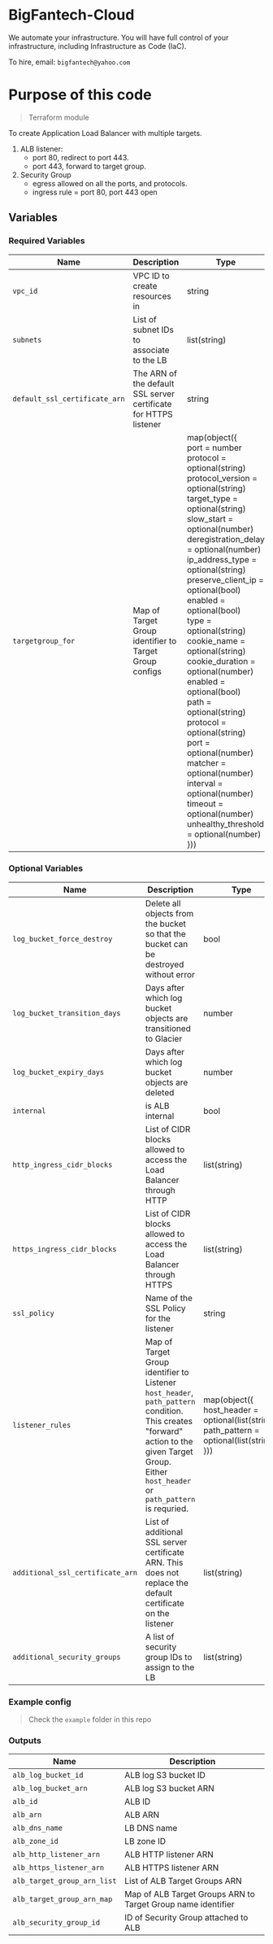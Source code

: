 # BigFantech-Cloud

We automate your infrastructure.
You will have full control of your infrastructure, including Infrastructure as Code (IaC).

To hire, email: `bigfantech@yahoo.com`

# Purpose of this code

> Terraform module

To create Application Load Balancer with multiple targets.

1. ALB listener:
   - port 80, redirect to port 443.
   - port 443, forward to target group.
2. Security Group
   - egress allowed on all the ports, and protocols.
   - ingress rule = port 80, port 443 open

## Variables

### Required Variables

| Name                          | Description                                                      | Type                                                                                                                                                                                                                                                                                                                                                                                                                                                                                                                                                                                                                                                                                       | Default |
| ----------------------------- | ---------------------------------------------------------------- | ------------------------------------------------------------------------------------------------------------------------------------------------------------------------------------------------------------------------------------------------------------------------------------------------------------------------------------------------------------------------------------------------------------------------------------------------------------------------------------------------------------------------------------------------------------------------------------------------------------------------------------------------------------------------------------------ | ------- |
| `vpc_id`                      | VPC ID to create resources in                                    | string                                                                                                                                                                                                                                                                                                                                                                                                                                                                                                                                                                                                                                                                                     |         |
| `subnets`                     | List of subnet IDs to associate to the LB                        | list(string)                                                                                                                                                                                                                                                                                                                                                                                                                                                                                                                                                                                                                                                                               |         |
| `default_ssl_certificate_arn` | The ARN of the default SSL server certificate for HTTPS listener | string                                                                                                                                                                                                                                                                                                                                                                                                                                                                                                                                                                                                                                                                                     |         |
| `targetgroup_for`             | Map of Target Group identifier to Target Group configs           | map(object({<br>port = number<br>protocol = optional(string)<br>protocol_version = optional(string)<br>target_type = optional(string)<br>slow_start = optional(number)<br>deregistration_delay = optional(number)<br>ip_address_type = optional(string)<br>preserve_client_ip = optional(bool)<br>enabled = optional(bool)<br>type = optional(string)<br>cookie_name = optional(string)<br>cookie_duration = optional(number)<br>enabled = optional(bool)<br>path = optional(string)<br>protocol = optional(string)<br>port = optional(number)<br>matcher = optional(number)<br>interval = optional(number)<br>timeout = optional(number)<br>unhealthy_threshold = optional(number)<br>})) |         |

### Optional Variables

| Name                             | Description                                                                                                                                                                                         | Type                                                                                                 | Default       |
| -------------------------------- | --------------------------------------------------------------------------------------------------------------------------------------------------------------------------------------------------- | ---------------------------------------------------------------------------------------------------- | ------------- |
| `log_bucket_force_destroy`       | Delete all objects from the bucket so that the bucket can be destroyed without error                                                                                                                | bool                                                                                                 | false         |
| `log_bucket_transition_days`     | Days after which log bucket objects are transitioned to Glacier                                                                                                                                     | number                                                                                               | 180           |
| `log_bucket_expiry_days`         | Days after which log bucket objects are deleted                                                                                                                                                     | number                                                                                               | 365           |
| `internal`                       | is ALB internal                                                                                                                                                                                     | bool                                                                                                 | true          |
| `http_ingress_cidr_blocks`       | List of CIDR blocks allowed to access the Load Balancer through HTTP                                                                                                                                | list(string)                                                                                         | ["0.0.0.0/0"] |
| `https_ingress_cidr_blocks`      | List of CIDR blocks allowed to access the Load Balancer through HTTPS                                                                                                                               | list(string)                                                                                         | ["0.0.0.0/0"] |
| `ssl_policy`                     | Name of the SSL Policy for the listener                                                                                                                                                             | string                                                                                               | null          |
| `listener_rules`                 | Map of Target Group identifier to Listener `host_header`, `path_pattern` condition. This creates "forward" action to the given Target Group.<br>Either `host_header` or `path_pattern` is requried. | map(object({<br>host_header = optional(list(string))<br>path_pattern = optional(list(string))<br>})) | {}            |
| `additional_ssl_certificate_arn` | List of additional SSL server certificate ARN. This does not replace the default certificate on the listener                                                                                        | list(string)                                                                                         | []            |
| `additional_security_groups`     | A list of security group IDs to assign to the LB                                                                                                                                                    | list(string)                                                                                         | []            |

### Example config

> Check the `example` folder in this repo

### Outputs

| Name                        | Description                                                  |
| --------------------------- | ------------------------------------------------------------ |
| `alb_log_bucket_id`         | ALB log S3 bucket ID                                         |
| `alb_log_bucket_arn`        | ALB log S3 bucket ARN                                        |
| `alb_id`                    | ALB ID                                                       |
| `alb_arn`                   | ALB ARN                                                      |
| `alb_dns_name`              | LB DNS name                                                  |
| `alb_zone_id`               | LB zone ID                                                   |
| `alb_http_listener_arn`     | ALB HTTP listener ARN                                        |
| `alb_https_listener_arn`    | ALB HTTPS listener ARN                                       |
| `alb_target_group_arn_list` | List of ALB Target Groups ARN                                |
| `alb_target_group_arn_map`  | Map of ALB Target Groups ARN to Target Group name identifier |
| `alb_security_group_id`     | ID of Security Group attached to ALB                         |
